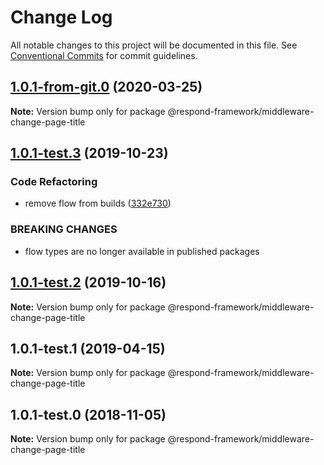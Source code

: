 # Change Log

All notable changes to this project will be documented in this file.
See [Conventional Commits](https://conventionalcommits.org) for commit guidelines.

## [1.0.1-from-git.0](https://github.com/respond-framework/rudy/tree/master/packages/middleware-change-page-title/compare/@respond-framework/middleware-change-page-title@1.0.1-test.3...@respond-framework/middleware-change-page-title@1.0.1-from-git.0) (2020-03-25)

**Note:** Version bump only for package @respond-framework/middleware-change-page-title





## [1.0.1-test.3](https://github.com/respond-framework/rudy/tree/master/packages/middleware-change-page-title/compare/@respond-framework/middleware-change-page-title@1.0.1-test.2...@respond-framework/middleware-change-page-title@1.0.1-test.3) (2019-10-23)


### Code Refactoring

* remove flow from builds ([332e730](https://github.com/respond-framework/rudy/tree/master/packages/middleware-change-page-title/commit/332e730))


### BREAKING CHANGES

* flow types are no longer available in published
packages





## [1.0.1-test.2](https://github.com/respond-framework/rudy/tree/master/packages/middleware-change-page-title/compare/@respond-framework/middleware-change-page-title@1.0.1-test.1...@respond-framework/middleware-change-page-title@1.0.1-test.2) (2019-10-16)

**Note:** Version bump only for package @respond-framework/middleware-change-page-title





## 1.0.1-test.1 (2019-04-15)

**Note:** Version bump only for package @respond-framework/middleware-change-page-title





## 1.0.1-test.0 (2018-11-05)

**Note:** Version bump only for package @respond-framework/middleware-change-page-title
